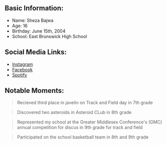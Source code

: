 ## **Basic Information:**
- Name: Sheza Bajwa
- Age: 16
- Birthday: June 15th, 2004
- School: East Brunswick High School

## **Social Media Links:**
- [Instagram](https://www.instagram.com/sheza.36/)
- [Facebook](https://www.facebook.com/sheza.bajwa.31/)
- [Spotify](https://open.spotify.com/user/sheza.bajwa?si=b9e0b2a4de2f474b)

## **Notable Moments:**
>Recieved third place in javelin on Track and Field day in 7th grade

>Discovered two asteroids in Asteroid CLub in 8th grade

>Represented my school at the Greater Middlesex Conference's (GMC) annual competition for discus in 9th grade for track and field

>Participated on the school basketball team in 8th and 9th grade


